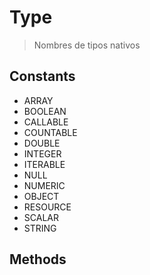 
                                                                                                                                            
    
# Type


> Nombres de tipos nativos
>
> 




## Constants
- ARRAY
- BOOLEAN
- CALLABLE
- COUNTABLE
- DOUBLE
- INTEGER
- ITERABLE
- NULL
- NUMERIC
- OBJECT
- RESOURCE
- SCALAR
- STRING




## Methods

                                                                                                                                                                                                                                                                                                                                                                                                            
    
                                                                                                                                                                                                                                                                             
                